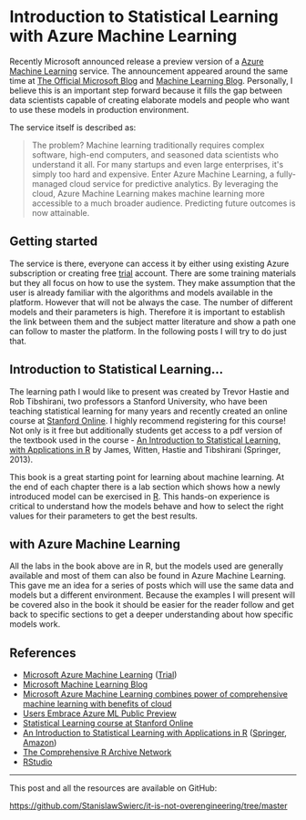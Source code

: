# Introduction to Statistical Learning with Azure Machine Learning
Recently Microsoft announced release a preview version of a [Azure Machine Learning][mlservice] service.
The announcement appeared around the same time at [The Official Microsoft Blog][mlannouncement] and [Machine Learning Blog][mlblogannouncement].
Personally, I believe this is an important step forward because it fills the gap between data scientists capable of creating elaborate models and people who want to use these models in production environment. 

The service itself is described as:

>The problem? Machine learning traditionally requires complex software, high-end computers, and seasoned data scientists who understand it all.
>For many startups and even large enterprises, it's simply too hard and expensive.
>Enter Azure Machine Learning, a fully-managed cloud service for predictive analytics.
>By leveraging the cloud, Azure Machine Learning makes machine learning more accessible to a much broader audience.
>Predicting future outcomes is now attainable.


## Getting started
The service is there, everyone can access it by either using existing Azure subscription or creating free [trial][mlservicetrial] account.
There are some training materials but they all focus on how to use the system.
They make assumption that the user is already familiar with the algorithms and models available in the platform.
However that will not be always the case.
The number of different models and their parameters is high.
Therefore it is important to establish the link between them and the subject matter literature and show a path one can follow to master the platform.
In the following posts I will try to do just that.


## Introduction to Statistical Learning...
The learning path I would like to present was created by Trevor Hastie and Rob Tibshirani, two professors a Stanford University, who have been teaching statistical learning for many years and recently created an online course at [Stanford Online][statlearning].
I highly recommend registering for this course!
Not only is it free but additionally students get access to a pdf version of the textbook used in the course - [An Introduction to Statistical Learning, with Applications in R][islr] by James, Witten, Hastie and Tibshirani (Springer, 2013).

This book is a great starting point for learning about machine learning.
At the end of each chapter there is a lab section which shows how a newly introduced model can be exercised in [R][cran].
This hands-on experience is critical to understand how the models behave and how to select the right values for their parameters to get the best results.


## with Azure Machine Learning
All the labs in the book above are in R, but the models used are generally available and most of them can also be found in Azure Machine Learning.
This gave me an idea for a series of posts which will use the same data and models but a different environment.
Because the examples I will present will be covered also in the book it should be easier for the reader follow and get back to specific sections to get a deeper understanding about how specific models work.


## References
* [Microsoft Azure Machine Learning][mlservice] ([Trial][mlservicetrial])
* [Microsoft Machine Learning Blog][mlblog]
* [Microsoft Azure Machine Learning combines power of comprehensive machine learning with benefits of cloud][mlannouncement]
* [Users Embrace Azure ML Public Preview][mlblogannouncement]
* [Statistical Learning course at Stanford Online][statlearning]
* [An Introduction to Statistical Learning with Applications in R][islr]  ([Springer][islrspringer], [Amazon][islramazon])
* [The Comprehensive R Archive Network][cran]
* [RStudio][rstudio]

[mlblog]: http://blogs.technet.com/b/machinelearning
[mlservice]: http://azure.microsoft.com/en-us/services/machine-learning
[mlservicetrial]: http://azure.microsoft.com/en-us/trial/get-started-machine-learning
[mlannouncement]: http://blogs.microsoft.com/blog/2014/06/16/microsoft-azure-machine-learning-combines-power-of-comprehensive-machine-learning-with-benefits-of-cloud
[mlblogannouncement]: http://blogs.technet.com/b/machinelearning/archive/2014/07/18/users-embrace-azure-ml-public-preview.aspx
[statlearning]: http://online.stanford.edu/course/statistical-learning-winter-2014
[islr]: http://www-bcf.usc.edu/~gareth/ISL
[islrspringer]: http://www.springer.com/statistics/statistical+theory+and+methods/book/978-1-4614-7137-0
[islramazon]: http://www.amazon.com/Introduction-Statistical-Learning-Applications-Statistics/dp/1461471370
[cran]: http://cran.rstudio.com/index.html
[rstudio]: http://www.rstudio.com


---
This post and all the resources are available on GitHub:

https://github.com/StanislawSwierc/it-is-not-overengineering/tree/master

